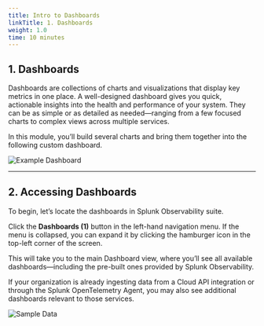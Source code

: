 ```yaml
---
title: Intro to Dashboards
linkTitle: 1. Dashboards
weight: 1.0
time: 10 minutes
---
```


## 1. Dashboards

Dashboards are collections of charts and visualizations that display key metrics in one place. A well-designed dashboard gives you quick, actionable insights into the health and performance of your system. They can be as simple or as detailed as needed—ranging from a few focused charts to complex views across multiple services.

In this module, you’ll build several charts and bring them together into the following custom dashboard.

![Example Dashboard](../images/example-dashboard.png)

---

## 2. Accessing Dashboards

To begin, let’s locate the dashboards in Splunk Observability suite.

Click the **Dashboards (1)** button in the left-hand navigation menu. If the menu is collapsed, you can expand it by clicking the hamburger icon in the top-left corner of the screen.

This will take you to the main Dashboard view, where you’ll see all available dashboards—including the pre-built ones provided by Splunk Observability.

If your organization is already ingesting data from a Cloud API integration or through the Splunk OpenTelemetry Agent, you may also see additional dashboards relevant to those services.

![Sample Data](../images/sample-data.png)
